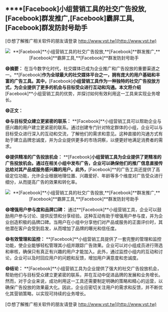 ## ****[Facebook]**小组营销工具的社交广告投放,**[Facebook]**群发推广,**[Facebook]**霸屏工具,**[Facebook]**群发防封号助手**

[😍想了解推广相关软件的朋友请登录 http://www.vst.tw](http://www.vst.tw)

 <center><img src="https://vst.tw/MP4/tuiguang/png/0.png" alt="**[Facebook]**小组营销工具的社交广告投放,**[Facebook]**群发推广,**[Facebook]**霸屏工具,**[Facebook]**群发防封号助手"></center>

**😄摘要：**
在当今数字化时代，社交媒体已成为企业推广和广告投放的重要渠道之一。**[Facebook]**作为全球最大的社交媒体平台之一，拥有庞大的用户基础和丰富的广告工具。其中，**[Facebook]**小组营销工具作为一种独特的社交广告投放方式，为企业提供了更多的机会与目标受众进行互动和沟通。本文将介绍**[Facebook]**小组营销工具的优势，并探讨如何有效利用这一工具来实现业务增长。

**😄正文：**

**😄与目标受众建立更紧密的联系：**
**[Facebook]**小组营销工具可以帮助企业与感兴趣的用户建立更紧密的联系。通过创建专门针对特定群体的小组，企业可以与目标受众进行深入的互动和交流，了解他们的需求和意见。这种直接的沟通方式有助于建立品牌忠诚度，并为企业提供更多的市场洞察，以便更好地满足消费者的需求。

**😄提供精准的广告投放机会：**
**[Facebook]**小组营销工具为企业提供了更精准的广告投放机会。通过在相关小组中发布广告，企业可以确保他们的推广信息直接传达给对其产品或服务感兴趣的用户。此外，**[Facebook]**的广告工具还提供了高级定位功能，允许企业根据地理位置、兴趣爱好、年龄等多个维度对广告受众进行细分，从而提高广告的效果和转化率。

 <center><img src="https://vst.tw/MP4/tuiguang/png/8.png" alt="**[Facebook]**小组营销工具的社交广告投放,**[Facebook]**群发推广,**[Facebook]**霸屏工具,**[Facebook]**群发防封号助手"></center>

**😄增强用户参与度和品牌口碑：**
通过**[Facebook]**小组营销工具，企业可以鼓励用户参与讨论、提供反馈和分享经验。这种互动有助于增强用户参与度，并为企业创造积极的品牌口碑。当用户在小组中分享他们对产品或服务的正面评价时，其他潜在客户会受到启发，从而增加了品牌的曝光和信任度。

**😄有效管理和监控：**
**[Facebook]**小组营销工具提供了一套完整的管理和监控功能，使企业能够轻松管理其小组并跟踪广告效果。企业可以对小组成员进行筛选和审核，确保只有真正有兴趣的用户才能加入。此外，通过监控小组内的互动和讨论，企业可以及时回应用户的问题和反馈，增加用户满意度和忠诚度。

**😄结论：**
**[Facebook]**小组营销工具为企业提供了强大的社交广告投放机会，帮助他们与目标受众建立更紧密的联系，并在互动中促进品牌的发展和业务增长。然而，对于企业来说，成功利用这一工具还需要制定明确的策略和精心的运营，以确保广告投放的效果最大化。因此，企业应密切关注用户的需求和反馈，并不断优化其营销策略，以实现可持续的业务增长。

[😍想了解推广相关软件的朋友请登录 http://www.vst.tw](http://www.vst.tw)



